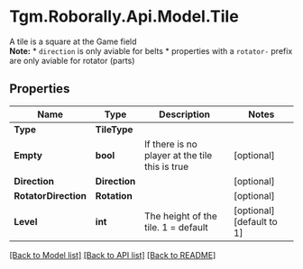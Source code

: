 # Tgm.Roborally.Api.Model.Tile
A tile is a square at the Game field<br> **Note:**  * `direction` is only aviable for belts * properties with a `rotator-` prefix are only aviable for rotator (parts)
## Properties

Name | Type | Description | Notes
------------ | ------------- | ------------- | -------------
**Type** | **TileType** |  | 
**Empty** | **bool** | If there is no player at the tile this is true | [optional] 
**Direction** | **Direction** |  | [optional] 
**RotatorDirection** | **Rotation** |  | [optional] 
**Level** | **int** | The height of the tile. 1 &#x3D; default | [optional] [default to 1]

[[Back to Model list]](../README.md#documentation-for-models) [[Back to API list]](../README.md#documentation-for-api-endpoints) [[Back to README]](../README.md)

